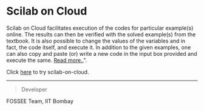 Scilab on Cloud
=============

Scilab on Cloud facilitates execution of the codes for particular example(s)
    online. The results can then be verified with the solved example(s) from the
    textbook. It is also possible to change the values of the variables and in fact,
    the code itself, and execute it. In addition to the given examples, one can also
    copy and paste (or) write a new code in the input box provided and execute the
    same. [Read more..](http://scilab.in/scilab-on-cloud)".

Click [here](https://cloud.scilab.in) to try scilab-on-cloud.


----
>Developer

FOSSEE Team, IIT Bombay
